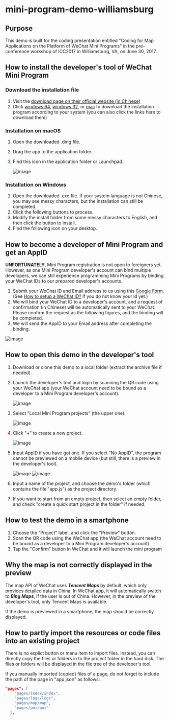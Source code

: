 # mini-program-demo-williamsburg
## Purpose
This demo is built for the coding presentation entitled "Coding for Map Applications on the Platform of WeChat Mini Programs" in the pre-conference workshop of ICC2017 in Williamsburg, VA, on June 30, 2017.

## How to install the developer's tool of WeChat Mini Program
### Download the installation file
1. Visit the [download page on their official website (in Chinese) ](https://mp.weixin.qq.com/debug/wxadoc/dev/devtools/download.html)
2. Click [windows 64](https://servicewechat.com/wxa-dev-logic/download_redirect?type=x64), [windows 32](https://servicewechat.com/wxa-dev-logic/download_redirect?type=ia32), or [mac](https://servicewechat.com/wxa-dev-logic/download_redirect?type=darwin) to download the installation program according to your system (you can also click the links here to download them)

### Installation on macOS
1. Open the downloaded .dmg file.
2. Drag the app to the application folder.
3. Find this icon in the application folder or Launchpad.

   ![image](http://portland.csis.u-tokyo.ac.jp/images/miniprogram/wechattoolicon.jpg)

### Installation on Windows
1. Open the downloaded .exe file. If your system language is not Chinese, you may see messy characters, but the installation can still be completed.
2. Click the following buttons to process.
3. Modify the install folder from some messy characters to English, and then click the button to install.
4. Find the following icon on your desktop.

## How to become a developer of Mini Program and get an AppID

**UNFORTUNATELY**, Mini Program registration is not open to foreigners yet. However, as one Mini Program developer's account can bind multiple developers, we can still experience programming Mini Programs by binding your WeChat IDs to our prepared developer's accounts.
1. Submit your WeChat ID and Email address to us using this [Google Form](https://goo.gl/forms/ozCPPoez2gVE3qrY2). (See [How to setup a WeChat ID?](https://github.com/lu-min/mini-program-demo-williamsburg/blob/master/WeChat%20Q%26A.md#how-to-setup-a-wechat-id) if you do not know your id yet.)
2. We will bind your WeChat ID to a developer's account, and a request of confirmation (in Chinese) will be automatically sent to your WeChat. Please confirm the request as the following figures, and the binding will be completed.
3. We will send the AppID to your Email address after completing the binding.

![image](http://portland.csis.u-tokyo.ac.jp/images/miniprogram/miniprogram-binding.png)

## How to open this demo in the developer's tool

1. Download or clone this demo to a local folder (extract the archive file if needed).
2. Launch the developer's tool and login by scanning the QR code using your WeChat app (your WeChat account need to be bound as a developer to a Mini Program developer's account).

   ![image](http://portland.csis.u-tokyo.ac.jp/images/miniprogram/ide_qr.jpg)

3. Select "Local Mini Program projects" (the upper one).

   ![image](http://portland.csis.u-tokyo.ac.jp/images/miniprogram/ide_type.jpg)

4. Click "+" to create a new project.

   ![image](http://portland.csis.u-tokyo.ac.jp/images/miniprogram/ide_new.jpg)

5. Input AppID if you have got one. If you select "No AppID", the program cannot be previewed on a mobile device (but still, there is a preview in the developer's tool).

   ![image](http://portland.csis.u-tokyo.ac.jp/images/miniprogram/ide_newproj.jpg)
   ![image](http://portland.csis.u-tokyo.ac.jp/images/miniprogram/ide_new_noid.jpg)

6. Input a name of the project, and choose the demo's folder (which contains the file "app.js") as the project directory. 
7. If you want to start from an empty project, then select an empty folder, and check "create a quick start project in the folder" if needed.

## How to test the demo in a smartphone

1. Choose the "Project" label, and click the "Preview" button.
2. Scan the QR code using the WeChat app (the WeChat account need to be bound as a developer to a Mini Program developer's account).
3. Tap the "Confirm" button in WeChat and it will launch the mini program

## Why the map is not correctly displayed in the preview

The map API of WeChat uses ***Tencent Maps*** by default, which only provides detailed data in China. In WeChat app, it will automatically switch to ***Bing Maps***, if the user is out of China. However, in the preview of the developer's tool, only Tencent Maps is available.

If the demo is previewed in a smartphone, the map should be correctly displayed.

## How to partly import the resources or code files into an existing project
There is no explict button or menu item to import files. Instead, you can directly copy the files or folders in to the project folder in the hard disk. The files or folders will be displayed in the file tree of the developer's tool.

If you manually imported (copied) files of a page, do not forget to include the path of the page in "app.json" as follows:
``` json
"pages": [
    "pages/index/index",
    "pages/logs/logs",
    "pages/map/map",
    "pages/poi/poi"
  ],
```
